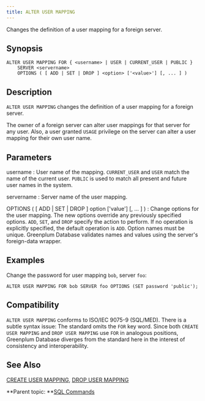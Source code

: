 ```yaml
---
title: ALTER USER MAPPING 
---
```


Changes the definition of a user mapping for a foreign server.

## <a id="section2"></a>Synopsis 

``` {#sql_command_synopsis}
ALTER USER MAPPING FOR { <username> | USER | CURRENT_USER | PUBLIC }
    SERVER <servername>
    OPTIONS ( [ ADD | SET | DROP ] <option> ['<value>'] [, ... ] )
```

## <a id="section3"></a>Description 

`ALTER USER MAPPING` changes the definition of a user mapping for a foreign server.

The owner of a foreign server can alter user mappings for that server for any user. Also, a user granted `USAGE` privilege on the server can alter a user mapping for their own user name.

## <a id="section4"></a>Parameters 

username
:   User name of the mapping. `CURRENT_USER` and `USER` match the name of the current user. `PUBLIC` is used to match all present and future user names in the system.

servername
:   Server name of the user mapping.

OPTIONS \( \[ ADD \| SET \| DROP \] option \['value'\] \[, ... \] \)
:   Change options for the user mapping. The new options override any previously specified options. `ADD`, `SET`, and `DROP` specify the action to perform. If no operation is explicitly specified, the default operation is `ADD`. Option names must be unique. Greenplum Database validates names and values using the server's foreign-data wrapper.

## <a id="section6"></a>Examples 

Change the password for user mapping `bob`, server `foo`:

```
ALTER USER MAPPING FOR bob SERVER foo OPTIONS (SET password 'public');
```

## <a id="section7"></a>Compatibility 

`ALTER USER MAPPING` conforms to ISO/IEC 9075-9 \(SQL/MED\). There is a subtle syntax issue: The standard omits the `FOR` key word. Since both `CREATE USER MAPPING` and `DROP USER MAPPING` use `FOR` in analogous positions, Greenplum Database diverges from the standard here in the interest of consistency and interoperability.

## <a id="section8"></a>See Also 

[CREATE USER MAPPING](CREATE_USER_MAPPING.html), [DROP USER MAPPING](DROP_USER_MAPPING.html)

**Parent topic: **[SQL Commands](../sql_commands/sql_ref.html)

